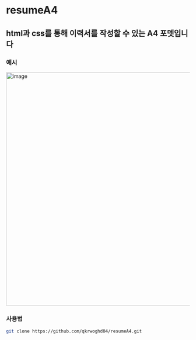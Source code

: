 # resumeA4
## html과 css를 통해 이력서를 작성할 수 있는 A4 포멧입니다

### 예시

<img width="638" alt="image" src="https://github.com/user-attachments/assets/79dd097d-3cad-4a83-a6a0-8d5bd485c7ef" />

### 사용법

```bash
git clone https://github.com/qkrwoghd04/resumeA4.git
```
